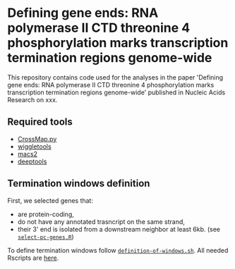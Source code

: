 
# Defining gene ends: RNA polymerase II CTD threonine 4 phosphorylation marks transcription termination regions genome-wide

This repository contains code used for the analyses in the paper 'Defining gene ends: RNA polymerase II CTD threonine 4 phosphorylation marks transcription termination regions genome-wide' published in Nucleic Acids Research on xxx.

## Required tools
 - [CrossMap.py](https://crossmap.readthedocs.io/en/latest/)
 - [wiggletools](https://github.com/Ensembl/WiggleTools)
 - [macs2](https://hbctraining.github.io/Intro-to-ChIPseq/lessons/05_peak_calling_macs.html)
 - [deeptools](https://deeptools.readthedocs.io/en/develop/)


## Termination windows definition

First, we selected genes that:
- are protein-coding,
- do not have any annotated trasncript on the same strand,
- their 3' end is isolated from a downstream neighbor at least 6kb.
(see [`select-pc-genes.R`](https://github.com/STOP-lab/T4ph-review/blob/main/Rscripts/select-pc-genes.R))

To define termination windows follow [`definition-of-windows.sh`](https://github.com/STOP-lab/T4ph-review/blob/main/workflows/windows-definition.sh).
All needed Rscripts are [here](https://github.com/STOP-lab/T4ph-review/tree/main/Rscripts).


